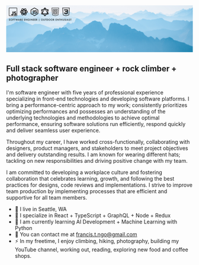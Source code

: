 ![Banner](banner.png)

Full stack software engineer + rock climber + photographer
--------------------------------------------------------------

I'm software engineer with five years of professional experience specializing in front-end technologies and developing software platforms. I bring a performance-centric approach to my work; consistently prioritizes optimizing performances and possesses an understanding of the underlying technologies and methodologies to achieve optimal performance, ensuring software solutions run efficiently, respond quickly and deliver seamless user experience.

Throughout my career, I have worked cross-functionally, collaborating with designers, product managers, and stakeholders to meet project objectives and delivery outstanding results. I am known for wearing different hats; tackling on new responsibilities and driving positive change with my team. 

I am committed to developing a workplace culture and fostering collaboration that celebrates learning, growth, and following the best practices for designs, code reviews and implementations. I strive to improve team production by implementing processes that are efficient and supportive for all team members.

* 🌲 I live in Seattle, WA
* 🧠 I specialize in React + TypeScript + GraphQL + Node + Redux
* 🧐 I am currently learning AI Development + Machine Learning with Python
* 📧 You can contact me at [francis.t.ngo@gmail.com](mailto:francis.t.ngo@gmail.com)
* ⚡ In my freetime, I enjoy climbing, hiking, photography, building my YouTube channel, working out, reading, exploring new food and coffee shops. 
